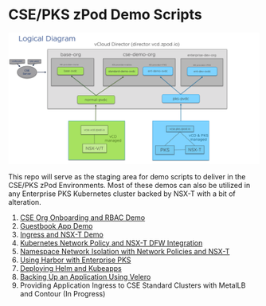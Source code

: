 # CSE/PKS zPod Demo Scripts

<img src="images/logicaldiagram.png">

This repo will serve as the staging area for demo scripts to deliver in the CSE/PKS zPod Environments. Most of these demos can also be utilized in any Enterprise PKS Kubernetes cluster backed by NSX-T with a bit of alteration.

1. [CSE Org Onboarding and RBAC Demo](https://github.com/mann1mal/zPod-PKS-CSE-Demos/blob/master/CSERBACDemo/README.md)
2. [Guestbook App Demo](https://github.com/mann1mal/zPod-PKS-CSE-Demos/tree/master/GuestbookDemo)
3. [Ingress and NSX-T Demo](https://github.com/mann1mal/zPod-PKS-CSE-Demos/tree/master/Ingress%26NSX-T)
4. [Kubernetes Network Policy and NSX-T DFW Integration](https://github.com/mann1mal/zPod-PKS-CSE-Demos/tree/master/NetworkPolicy)
5. [Namespace Network Isolation with Network Policies and NSX-T](https://github.com/mann1mal/zPod-PKS-CSE-Demos/tree/master/NamespaceIsolation)
6. [Using Harbor with Enterprise PKS](https://github.com/mann1mal/zPod-PKS-CSE-Demos/tree/master/UsingHarbor)
7. [Deploying Helm and Kubeapps](https://github.com/mann1mal/zPod-PKS-CSE-Demos/tree/master/Kubeapps)
8. [Backing Up an Application Using Velero](https://github.com/mann1mal/zPod-PKS-CSE-Demos/tree/master/VeleroBackup)
9. Providing Application Ingress to CSE Standard Clusters with MetalLB and Contour (In Progress)
